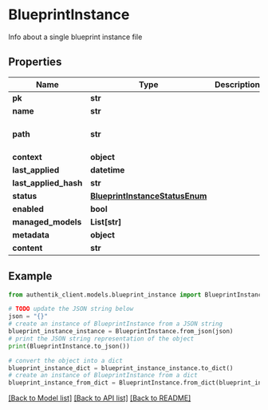 # BlueprintInstance

Info about a single blueprint instance file

## Properties

Name | Type | Description | Notes
------------ | ------------- | ------------- | -------------
**pk** | **str** |  | [readonly] 
**name** | **str** |  | 
**path** | **str** |  | [optional] [default to '']
**context** | **object** |  | [optional] 
**last_applied** | **datetime** |  | [readonly] 
**last_applied_hash** | **str** |  | [readonly] 
**status** | [**BlueprintInstanceStatusEnum**](BlueprintInstanceStatusEnum.md) |  | [readonly] 
**enabled** | **bool** |  | [optional] 
**managed_models** | **List[str]** |  | [readonly] 
**metadata** | **object** |  | [readonly] 
**content** | **str** |  | [optional] 

## Example

```python
from authentik_client.models.blueprint_instance import BlueprintInstance

# TODO update the JSON string below
json = "{}"
# create an instance of BlueprintInstance from a JSON string
blueprint_instance_instance = BlueprintInstance.from_json(json)
# print the JSON string representation of the object
print(BlueprintInstance.to_json())

# convert the object into a dict
blueprint_instance_dict = blueprint_instance_instance.to_dict()
# create an instance of BlueprintInstance from a dict
blueprint_instance_from_dict = BlueprintInstance.from_dict(blueprint_instance_dict)
```
[[Back to Model list]](../README.md#documentation-for-models) [[Back to API list]](../README.md#documentation-for-api-endpoints) [[Back to README]](../README.md)



